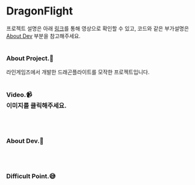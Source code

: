 # DragonFlight
프로젝트 설명은 아래 [링크](#1)를 통해 영상으로 확인할 수 있고, 코드와 같은 부가설명은 [About Dev](#2) 부분을 참고해주세요.<br>
<br>

### About Project.:two_men_holding_hands:
라인게임즈에서 개발한 드래곤플라이트를 모작한 프로젝트입니다.<br>
<br>

### Video.:video_camera: <div id="1">이미지를 클릭해주세요.</div>
<br>
<br>

### About Dev.:nut_and_bolt: <div id="2"></div>
<br>
<br>

### Difficult Point.:sweat_smile:
<br>
<br>
